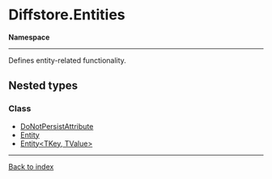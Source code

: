 # Diffstore.Entities

**Namespace**

------



Defines entity-related functionality.


## Nested types

### Class
* [DoNotPersistAttribute](Diffstore.Entities.DoNotPersistAttribute.md)
* [Entity](Diffstore.Entities.Entity.md)
* [Entity<TKey, TValue>](Diffstore.Entities.Entity{TKey,TValue}.md)

------

[Back to index](index.md)